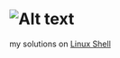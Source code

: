 # ![Alt text](https://hrcdn.net/hackerrank/assets/brand/typemark_60x200-7663393e8fa881c15057b1a46b8e61e3.svg) 

my solutions on [Linux Shell](https://www.hackerrank.com/domains/shell/bash)
